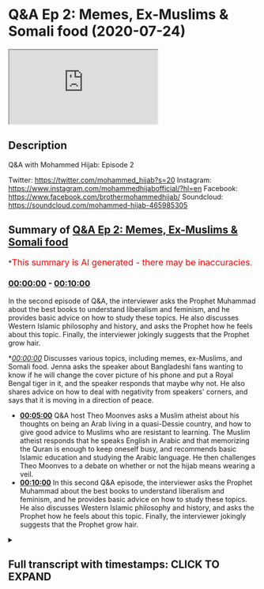 # Q&A Ep 2: Memes, Ex-Muslims & Somali food (2020-07-24)

<iframe loading='lazy' src='https://www.youtube.com/embed/UbB9UeI47uk'></iframe>

## Description

Q&A with Mohammed Hijab: Episode 2

Twitter: https://twitter.com/mohammed_hijab?s=20
Instagram: https://www.instagram.com/mohammedhijabofficial/?hl=en
Facebook: https://www.facebook.com/brothermohammedhijab/
Soundcloud: https://soundcloud.com/mohammed-hijab-465985305

## Summary of [Q&A Ep 2: Memes, Ex-Muslims & Somali food](https://www.youtube.com/watch?v=UbB9UeI47uk)


*<span style="color:red; font-size:125%">This summary is AI generated - there may be inaccuracies</span>.

### [00:00:00](https://www.youtube.com/watch?v=UbB9UeI47uk&t=0) - [00:10:00](https://www.youtube.com/watch?v=UbB9UeI47uk&t=600)

In the second episode of Q&A, the interviewer asks the Prophet Muhammad about the best books to understand liberalism and feminism, and he provides basic advice on how to study these topics. He also discusses Western Islamic philosophy and history, and asks the Prophet how he feels about this topic. Finally, the interviewer jokingly suggests that the Prophet grow hair.

**[00:00:00](https://www.youtube.com/watch?v=UbB9UeI47uk&t=0)* Discusses various topics, including memes, ex-Muslims, and Somali food. Jenna asks the speaker about Bangladeshi fans wanting to know if he will change the cover picture of his phone and put a Royal Bengal tiger in it, and the speaker responds that maybe why not. He also shares advice on how to deal with negativity from speakers' corners, and says that it is moving in a direction of peace.
* **[00:05:00](https://www.youtube.com/watch?v=UbB9UeI47uk&t=300)** Q&A host Theo Moonves asks a Muslim atheist about his thoughts on being an Arab living in a quasi-Dessie country, and how to give good advice to Muslims who are resistant to learning. The Muslim atheist responds that he speaks English in Arabic and that memorizing the Quran is enough to keep oneself busy, and recommends basic Islamic education and studying the Arabic language. He then challenges Theo Moonves to a debate on whether or not the hijab means wearing a veil.
* **[00:10:00](https://www.youtube.com/watch?v=UbB9UeI47uk&t=600)** In this second Q&A episode, the interviewer asks the Prophet Muhammad about the best books to understand liberalism and feminism, and he provides basic advice on how to study these topics. He also discusses Western Islamic philosophy and history, and asks the Prophet how he feels about this topic. Finally, the interviewer jokingly suggests that the Prophet grow hair.

<details><summary><h2>Full transcript with timestamps: CLICK TO EXPAND</h2></summary>

[0:00:00](https://youtu.be/UbB9UeI47uk?t=0) [Music]  
[0:00:05](https://youtu.be/UbB9UeI47uk?t=5) Salam alaikum warahmatullahi oh but I  
[0:00:07](https://youtu.be/UbB9UeI47uk?t=7) care - how you guys doing this is just  
[0:00:11](https://youtu.be/UbB9UeI47uk?t=11) something I've never done before  
[0:00:12](https://youtu.be/UbB9UeI47uk?t=12) actually it's AQ & a session where i'm  
[0:00:16](https://youtu.be/UbB9UeI47uk?t=16) looking at some of the questions that  
[0:00:18](https://youtu.be/UbB9UeI47uk?t=18) you have put in the community page of  
[0:00:21](https://youtu.be/UbB9UeI47uk?t=21) smile - Jenna hang on to your seats ask  
[0:00:27](https://youtu.be/UbB9UeI47uk?t=27) him his Bangladeshi fans want to know  
[0:00:31](https://youtu.be/UbB9UeI47uk?t=31) will he change the cover picture of his  
[0:00:34](https://youtu.be/UbB9UeI47uk?t=34) phone and put a Royal Bengal tiger in it  
[0:00:39](https://youtu.be/UbB9UeI47uk?t=39) [Laughter]  
[0:00:40](https://youtu.be/UbB9UeI47uk?t=40) maybe why not why not you know if I have  
[0:00:44](https://youtu.be/UbB9UeI47uk?t=44) to see if the Bengal tigers extinct to  
[0:00:47](https://youtu.be/UbB9UeI47uk?t=47) the last things I collided my big thing  
[0:00:50](https://youtu.be/UbB9UeI47uk?t=50) so I'll have to see him ask him how we  
[0:00:56](https://youtu.be/UbB9UeI47uk?t=56) young parents are all two can save our  
[0:00:58](https://youtu.be/UbB9UeI47uk?t=58) kids from converting into European  
[0:01:00](https://youtu.be/UbB9UeI47uk?t=60) Muslims or moderate Muslims I'm gay the  
[0:01:04](https://youtu.be/UbB9UeI47uk?t=64) person says I'm getting married very  
[0:01:06](https://youtu.be/UbB9UeI47uk?t=66) soon I want to have a lot of kids okay  
[0:01:10](https://youtu.be/UbB9UeI47uk?t=70) please don't give me laughs so here's  
[0:01:14](https://youtu.be/UbB9UeI47uk?t=74) this end om you give me a lot of stories  
[0:01:17](https://youtu.be/UbB9UeI47uk?t=77) and this is written more man this is a  
[0:01:26](https://youtu.be/UbB9UeI47uk?t=86) big serious thing one of the greatest  
[0:01:28](https://youtu.be/UbB9UeI47uk?t=88) things you can pass on to your children  
[0:01:29](https://youtu.be/UbB9UeI47uk?t=89) which I'm having very big difficulty in  
[0:01:32](https://youtu.be/UbB9UeI47uk?t=92) doing myself is language okay it's a  
[0:01:35](https://youtu.be/UbB9UeI47uk?t=95) serious thing that our parents succeeded  
[0:01:37](https://youtu.be/UbB9UeI47uk?t=97) with us especially if you're second  
[0:01:39](https://youtu.be/UbB9UeI47uk?t=99) generation in passing one the native  
[0:01:42](https://youtu.be/UbB9UeI47uk?t=102) tongue because we are much more  
[0:01:44](https://youtu.be/UbB9UeI47uk?t=104) comfortable speaking the English  
[0:01:46](https://youtu.be/UbB9UeI47uk?t=106) language this is gonna be an uphill  
[0:01:47](https://youtu.be/UbB9UeI47uk?t=107) struggle and sometimes you're gonna need  
[0:01:49](https://youtu.be/UbB9UeI47uk?t=109) the grandparents to get involved but try  
[0:01:52](https://youtu.be/UbB9UeI47uk?t=112) where we have to try I'm not giving you  
[0:01:54](https://youtu.be/UbB9UeI47uk?t=114) advice on this I'm I'm genuinely given  
[0:01:56](https://youtu.be/UbB9UeI47uk?t=116) myself advise there to pass on the  
[0:01:58](https://youtu.be/UbB9UeI47uk?t=118) language it's a serious serious thing if  
[0:02:01](https://youtu.be/UbB9UeI47uk?t=121) you speak or do at home you know this is  
[0:02:03](https://youtu.be/UbB9UeI47uk?t=123) a serious language it's a serious  
[0:02:05](https://youtu.be/UbB9UeI47uk?t=125) languor do is spoken by I don't know how  
[0:02:08](https://youtu.be/UbB9UeI47uk?t=128) many hundreds of million and also think  
[0:02:10](https://youtu.be/UbB9UeI47uk?t=130) about the amount of people that speak  
[0:02:12](https://youtu.be/UbB9UeI47uk?t=132) Hindi which is a closed language  
[0:02:13](https://youtu.be/UbB9UeI47uk?t=133) if you know you're gonna know a lot of  
[0:02:15](https://youtu.be/UbB9UeI47uk?t=135) Hindi as well if you speak bangle is a  
[0:02:17](https://youtu.be/UbB9UeI47uk?t=137) serious language you know if it's Somali  
[0:02:19](https://youtu.be/UbB9UeI47uk?t=139) is a serious language make sure that  
[0:02:21](https://youtu.be/UbB9UeI47uk?t=141) that is passed on  
[0:02:23](https://youtu.be/UbB9UeI47uk?t=143) you know don't don't honestly do not not  
[0:02:27](https://youtu.be/UbB9UeI47uk?t=147) give your children the gift of language  
[0:02:29](https://youtu.be/UbB9UeI47uk?t=149) this is just one advisor and this is  
[0:02:31](https://youtu.be/UbB9UeI47uk?t=151) advice to me as well what does he thinks  
[0:02:35](https://youtu.be/UbB9UeI47uk?t=155) of this means that you put in your video  
[0:02:36](https://youtu.be/UbB9UeI47uk?t=156) I like them they're very funny they're  
[0:02:38](https://youtu.be/UbB9UeI47uk?t=158) very funny that the ones really that  
[0:02:41](https://youtu.be/UbB9UeI47uk?t=161) actually without them the video would be  
[0:02:43](https://youtu.be/UbB9UeI47uk?t=163) really a pointless one  
[0:02:45](https://youtu.be/UbB9UeI47uk?t=165) a pointless one a frivolous one how can  
[0:02:54](https://youtu.be/UbB9UeI47uk?t=174) you answer questions directly and  
[0:02:55](https://youtu.be/UbB9UeI47uk?t=175) fluently and what's the best way to give  
[0:02:57](https://youtu.be/UbB9UeI47uk?t=177) dower to non-muslims the best way to  
[0:03:00](https://youtu.be/UbB9UeI47uk?t=180) give that was not to engage in debate  
[0:03:02](https://youtu.be/UbB9UeI47uk?t=182) now and that might sound like  
[0:03:04](https://youtu.be/UbB9UeI47uk?t=184) contradictory coming from me or  
[0:03:05](https://youtu.be/UbB9UeI47uk?t=185) something but yeah you see me give  
[0:03:08](https://youtu.be/UbB9UeI47uk?t=188) debate  
[0:03:08](https://youtu.be/UbB9UeI47uk?t=188) dude do debates and stuff that's not  
[0:03:10](https://youtu.be/UbB9UeI47uk?t=190) really hard to come to try and conveyed  
[0:03:12](https://youtu.be/UbB9UeI47uk?t=192) it the best way the best way to win a  
[0:03:14](https://youtu.be/UbB9UeI47uk?t=194) debate is to not the best way to  
[0:03:15](https://youtu.be/UbB9UeI47uk?t=195) convince someone is to not get into a  
[0:03:17](https://youtu.be/UbB9UeI47uk?t=197) debate with them and try and avoid the  
[0:03:18](https://youtu.be/UbB9UeI47uk?t=198) bailout all costs over that person's a  
[0:03:20](https://youtu.be/UbB9UeI47uk?t=200) loved one or someone that you meet in  
[0:03:22](https://youtu.be/UbB9UeI47uk?t=202) the streets you know genuinely the best  
[0:03:24](https://youtu.be/UbB9UeI47uk?t=204) way to win a debate is to avoid one in  
[0:03:26](https://youtu.be/UbB9UeI47uk?t=206) the first place and so really we're not  
[0:03:29](https://youtu.be/UbB9UeI47uk?t=209) trying to win debates here when you're  
[0:03:30](https://youtu.be/UbB9UeI47uk?t=210) speaking to a non-muslim you're just  
[0:03:32](https://youtu.be/UbB9UeI47uk?t=212) giving them informative statements about  
[0:03:33](https://youtu.be/UbB9UeI47uk?t=213) what Islam is and what and the biggest  
[0:03:36](https://youtu.be/UbB9UeI47uk?t=216) bestower is just straightforward it's  
[0:03:39](https://youtu.be/UbB9UeI47uk?t=219) non philosophical which say we believe  
[0:03:41](https://youtu.be/UbB9UeI47uk?t=221) in one God this and that the basic like  
[0:03:43](https://youtu.be/UbB9UeI47uk?t=223) tenants a lot of people will just accept  
[0:03:45](https://youtu.be/UbB9UeI47uk?t=225) it you don't have to go into depth we  
[0:03:46](https://youtu.be/UbB9UeI47uk?t=226) only do that to show that we can do that  
[0:03:48](https://youtu.be/UbB9UeI47uk?t=228) of all due respect we can we can do that  
[0:03:51](https://youtu.be/UbB9UeI47uk?t=231) we can get involved  
[0:03:52](https://youtu.be/UbB9UeI47uk?t=232) Islam is a very simple religion but it  
[0:03:54](https://youtu.be/UbB9UeI47uk?t=234) can get very complex and it has answers  
[0:03:56](https://youtu.be/UbB9UeI47uk?t=236) to very many complex questions and  
[0:03:57](https://youtu.be/UbB9UeI47uk?t=237) that's what our engagements with people  
[0:04:00](https://youtu.be/UbB9UeI47uk?t=240) on on that level it tries to show it's  
[0:04:03](https://youtu.be/UbB9UeI47uk?t=243) not to show that Islam is not simple  
[0:04:05](https://youtu.be/UbB9UeI47uk?t=245) because it is most importantly ask him  
[0:04:08](https://youtu.be/UbB9UeI47uk?t=248) how he deals with negative negativity  
[0:04:10](https://youtu.be/UbB9UeI47uk?t=250) from speaker's corner and at the same  
[0:04:12](https://youtu.be/UbB9UeI47uk?t=252) time have a peaceful heart I don't know  
[0:04:14](https://youtu.be/UbB9UeI47uk?t=254) if I do have a peaceful unfortunately I  
[0:04:18](https://youtu.be/UbB9UeI47uk?t=258) I think that it's definitely moving in  
[0:04:23](https://youtu.be/UbB9UeI47uk?t=263) for direction now I have had it in the  
[0:04:25](https://youtu.be/UbB9UeI47uk?t=265) beginning if you look at my videos in  
[0:04:27](https://youtu.be/UbB9UeI47uk?t=267) 2017 and see the evolution the more I'm  
[0:04:30](https://youtu.be/UbB9UeI47uk?t=270) challenged the more I become more rough  
[0:04:31](https://youtu.be/UbB9UeI47uk?t=271) and and to be honest I'm not the best  
[0:04:35](https://youtu.be/UbB9UeI47uk?t=275) person to seek for advice I need to get  
[0:04:38](https://youtu.be/UbB9UeI47uk?t=278) I've asked myself because sometimes the  
[0:04:40](https://youtu.be/UbB9UeI47uk?t=280) best thing is to move away from the  
[0:04:41](https://youtu.be/UbB9UeI47uk?t=281) whole thing you know and and what I  
[0:04:45](https://youtu.be/UbB9UeI47uk?t=285) realized more and more is that we need  
[0:04:47](https://youtu.be/UbB9UeI47uk?t=287) to think about going back to Allah  
[0:04:48](https://youtu.be/UbB9UeI47uk?t=288) making tawba I'm making repentance  
[0:04:50](https://youtu.be/UbB9UeI47uk?t=290) because how else will our hearts become  
[0:04:54](https://youtu.be/UbB9UeI47uk?t=294) soft the Quran says Allah me at needle  
[0:04:56](https://youtu.be/UbB9UeI47uk?t=296) Adina amino and Tasha bloom lyrically  
[0:04:59](https://youtu.be/UbB9UeI47uk?t=299) leahy you know is it not time now for  
[0:05:01](https://youtu.be/UbB9UeI47uk?t=301) the for those who believe for them to  
[0:05:04](https://youtu.be/UbB9UeI47uk?t=304) have or in their hearts am in listening  
[0:05:09](https://youtu.be/UbB9UeI47uk?t=309) to the reminder of Allah woman as a  
[0:05:13](https://youtu.be/UbB9UeI47uk?t=313) lemon al-haq you know and from what has  
[0:05:16](https://youtu.be/UbB9UeI47uk?t=316) revealed been sent down to them and not  
[0:05:21](https://youtu.be/UbB9UeI47uk?t=321) to be like those who came before them  
[0:05:23](https://youtu.be/UbB9UeI47uk?t=323) for cassettes Pulu boom ok Theo Moonves  
[0:05:26](https://youtu.be/UbB9UeI47uk?t=326) a hoon and they had their hearts became  
[0:05:29](https://youtu.be/UbB9UeI47uk?t=329) very hard and a lot of them are forsook  
[0:05:32](https://youtu.be/UbB9UeI47uk?t=332) for offensive horn that a lot of them  
[0:05:35](https://youtu.be/UbB9UeI47uk?t=335) evil do it so this idea of having a  
[0:05:38](https://youtu.be/UbB9UeI47uk?t=338) clean and beautiful heart which is what  
[0:05:40](https://youtu.be/UbB9UeI47uk?t=340) the Quran says your Malayan foul melon  
[0:05:43](https://youtu.be/UbB9UeI47uk?t=343) will a balloon in lemon at Aloha  
[0:05:45](https://youtu.be/UbB9UeI47uk?t=345) behold bin Salim the day where you need  
[0:05:48](https://youtu.be/UbB9UeI47uk?t=348) to come to Allah with a basically  
[0:05:52](https://youtu.be/UbB9UeI47uk?t=352) rectified her be a pile been selling so  
[0:05:54](https://youtu.be/UbB9UeI47uk?t=354) this the rectification of heart is  
[0:05:57](https://youtu.be/UbB9UeI47uk?t=357) something I haven't even embarked upon  
[0:05:59](https://youtu.be/UbB9UeI47uk?t=359) it properly in order to to comment on it  
[0:06:02](https://youtu.be/UbB9UeI47uk?t=362) effectively his thoughts on being an  
[0:06:05](https://youtu.be/UbB9UeI47uk?t=365) Arab living in quasi Dessie country I  
[0:06:08](https://youtu.be/UbB9UeI47uk?t=368) don't think it Israel is ethics you I  
[0:06:10](https://youtu.be/UbB9UeI47uk?t=370) think here you may be this guy'll ism or  
[0:06:13](https://youtu.be/UbB9UeI47uk?t=373) was it Bradford but believe me I know  
[0:06:18](https://youtu.be/UbB9UeI47uk?t=378) you know I mean I like it I like all  
[0:06:23](https://youtu.be/UbB9UeI47uk?t=383) cultures are like multiculturalism you  
[0:06:25](https://youtu.be/UbB9UeI47uk?t=385) know when I go to Egypt some that's one  
[0:06:28](https://youtu.be/UbB9UeI47uk?t=388) thing I do miss I miss the multicultural  
[0:06:31](https://youtu.be/UbB9UeI47uk?t=391) nature of just this place asked him by  
[0:06:34](https://youtu.be/UbB9UeI47uk?t=394) his personal life like as you  
[0:06:37](https://youtu.be/UbB9UeI47uk?t=397) where he learnt to use those big words  
[0:06:40](https://youtu.be/UbB9UeI47uk?t=400) that shocked the people other than  
[0:06:43](https://youtu.be/UbB9UeI47uk?t=403) mashallah  
[0:06:44](https://youtu.be/UbB9UeI47uk?t=404) other than that masha'Allah there's  
[0:06:48](https://youtu.be/UbB9UeI47uk?t=408) actually a book I think is written by  
[0:06:50](https://youtu.be/UbB9UeI47uk?t=410) something something called something Bly  
[0:06:52](https://youtu.be/UbB9UeI47uk?t=412) it's a book called smart words for the  
[0:06:57](https://youtu.be/UbB9UeI47uk?t=417) intellectuals or something like that  
[0:06:58](https://youtu.be/UbB9UeI47uk?t=418) a camera to make you sounds big words to  
[0:07:01](https://youtu.be/UbB9UeI47uk?t=421) make you sound smart or something it's  
[0:07:03](https://youtu.be/UbB9UeI47uk?t=423) an interesting book I've been looking  
[0:07:04](https://youtu.be/UbB9UeI47uk?t=424) for it just to get someone plucking out  
[0:07:06](https://youtu.be/UbB9UeI47uk?t=426) some words then because words are like  
[0:07:08](https://youtu.be/UbB9UeI47uk?t=428) you know ammunition you know if you have  
[0:07:10](https://youtu.be/UbB9UeI47uk?t=430) the right words they can make people  
[0:07:11](https://youtu.be/UbB9UeI47uk?t=431) laugh they can make people cry they can  
[0:07:13](https://youtu.be/UbB9UeI47uk?t=433) make people angry like a baby  
[0:07:16](https://youtu.be/UbB9UeI47uk?t=436) so words seriously words are a great  
[0:07:19](https://youtu.be/UbB9UeI47uk?t=439) obviously vehicle for communication so  
[0:07:21](https://youtu.be/UbB9UeI47uk?t=441) and the good old the source I mean why  
[0:07:23](https://youtu.be/UbB9UeI47uk?t=443) not you know just use the source and try  
[0:07:26](https://youtu.be/UbB9UeI47uk?t=446) and pick out some words but you you know  
[0:07:28](https://youtu.be/UbB9UeI47uk?t=448) reading books and then kind of  
[0:07:30](https://youtu.be/UbB9UeI47uk?t=450) underlining key words putting him in a  
[0:07:32](https://youtu.be/UbB9UeI47uk?t=452) notepad of some sorts and then defining  
[0:07:35](https://youtu.be/UbB9UeI47uk?t=455) them late in your time in your own time  
[0:07:37](https://youtu.be/UbB9UeI47uk?t=457) what language does he speak was his  
[0:07:40](https://youtu.be/UbB9UeI47uk?t=460) favorite one so I speak English in  
[0:07:42](https://youtu.be/UbB9UeI47uk?t=462) Arabic there's other things I'm trying  
[0:07:46](https://youtu.be/UbB9UeI47uk?t=466) to learn bomb like I'm gonna pretend to  
[0:07:48](https://youtu.be/UbB9UeI47uk?t=468) list them here what's the favorite one  
[0:07:51](https://youtu.be/UbB9UeI47uk?t=471) oh I'm more fluent in English anything  
[0:07:54](https://youtu.be/UbB9UeI47uk?t=474) else oh I'm a three-layer interracial  
[0:08:01](https://youtu.be/UbB9UeI47uk?t=481) marriage advice and tips especially for  
[0:08:03](https://youtu.be/UbB9UeI47uk?t=483) resistant families best way to seek  
[0:08:06](https://youtu.be/UbB9UeI47uk?t=486) education while being a full-time  
[0:08:08](https://youtu.be/UbB9UeI47uk?t=488) student Oh Islamic education well okay  
[0:08:12](https://youtu.be/UbB9UeI47uk?t=492) I'll give you one piece of advice on the  
[0:08:13](https://youtu.be/UbB9UeI47uk?t=493) second part of question is make use of  
[0:08:16](https://youtu.be/UbB9UeI47uk?t=496) your travel time that's a big one  
[0:08:18](https://youtu.be/UbB9UeI47uk?t=498) you can memorize the whole Quran on your  
[0:08:21](https://youtu.be/UbB9UeI47uk?t=501) way to universe and coming back yes it's  
[0:08:23](https://youtu.be/UbB9UeI47uk?t=503) very possible so that's one piece of  
[0:08:25](https://youtu.be/UbB9UeI47uk?t=505) advice that's very practical that you  
[0:08:26](https://youtu.be/UbB9UeI47uk?t=506) can go and do now how to give down to X  
[0:08:28](https://youtu.be/UbB9UeI47uk?t=508) Muslim atheist please just as you would  
[0:08:31](https://youtu.be/UbB9UeI47uk?t=511) give down to any other person you know  
[0:08:33](https://youtu.be/UbB9UeI47uk?t=513) it just give them the go wrap it's  
[0:08:36](https://youtu.be/UbB9UeI47uk?t=516) called to go wrap research what the go  
[0:08:38](https://youtu.be/UbB9UeI47uk?t=518) wrap is and you will see when he when  
[0:08:41](https://youtu.be/UbB9UeI47uk?t=521) will he finally stop talking about how  
[0:08:42](https://youtu.be/UbB9UeI47uk?t=522) tall he is I don't know what I don't  
[0:08:45](https://youtu.be/UbB9UeI47uk?t=525) know when I was really making videos  
[0:08:47](https://youtu.be/UbB9UeI47uk?t=527) about that one brother  
[0:08:48](https://youtu.be/UbB9UeI47uk?t=528) I smoke I smell a jealousy there's a  
[0:08:52](https://youtu.be/UbB9UeI47uk?t=532) jealous jealous tragic I wish you know  
[0:08:56](https://youtu.be/UbB9UeI47uk?t=536) compute engine but I want to do down  
[0:08:58](https://youtu.be/UbB9UeI47uk?t=538) what do you recommend me to study during  
[0:09:00](https://youtu.be/UbB9UeI47uk?t=540) my college my college study to start  
[0:09:03](https://youtu.be/UbB9UeI47uk?t=543) with no no memorize Quran and try  
[0:09:06](https://youtu.be/UbB9UeI47uk?t=546) understand what that means  
[0:09:08](https://youtu.be/UbB9UeI47uk?t=548) just a few pathetic you know just limit  
[0:09:12](https://youtu.be/UbB9UeI47uk?t=552) yourself to that and also like I said  
[0:09:14](https://youtu.be/UbB9UeI47uk?t=554) you before basics of kam [ __ ] and aji de  
[0:09:18](https://youtu.be/UbB9UeI47uk?t=558) those three things is enough to keep you  
[0:09:20](https://youtu.be/UbB9UeI47uk?t=560) occupied obviously Arabic language as  
[0:09:21](https://youtu.be/UbB9UeI47uk?t=561) well it's enough to keep you occupied  
[0:09:23](https://youtu.be/UbB9UeI47uk?t=563) with your work believe me  
[0:09:24](https://youtu.be/UbB9UeI47uk?t=564) how does he feel after defeating David  
[0:09:27](https://youtu.be/UbB9UeI47uk?t=567) wood very good very good  
[0:09:28](https://youtu.be/UbB9UeI47uk?t=568) have you ever had Somali food yes he's  
[0:09:31](https://youtu.be/UbB9UeI47uk?t=571) very good as berries when Holub and you  
[0:09:34](https://youtu.be/UbB9UeI47uk?t=574) know moors and you know you know what i  
[0:09:36](https://youtu.be/UbB9UeI47uk?t=576) mean all of those things that I enjoyed  
[0:09:38](https://youtu.be/UbB9UeI47uk?t=578) a bit of that and I know you know mhm  
[0:09:41](https://youtu.be/UbB9UeI47uk?t=581) that's right tell him that he's finished  
[0:09:44](https://youtu.be/UbB9UeI47uk?t=584) then challenge him to anyway if I saw  
[0:09:48](https://youtu.be/UbB9UeI47uk?t=588) your question is a [ __ ] show the hijab  
[0:09:51](https://youtu.be/UbB9UeI47uk?t=591) means that ask him to which is his  
[0:09:52](https://youtu.be/UbB9UeI47uk?t=592) favorite I've done I have to think about  
[0:09:55](https://youtu.be/UbB9UeI47uk?t=595) how to have a better mindset that's a  
[0:09:59](https://youtu.be/UbB9UeI47uk?t=599) good question  
[0:10:00](https://youtu.be/UbB9UeI47uk?t=600) you know part of the religion of Islam  
[0:10:02](https://youtu.be/UbB9UeI47uk?t=602) is to be very optimistic there's  
[0:10:04](https://youtu.be/UbB9UeI47uk?t=604) actually many a hadith like that and I  
[0:10:06](https://youtu.be/UbB9UeI47uk?t=606) can enumerate them for you in another  
[0:10:07](https://youtu.be/UbB9UeI47uk?t=607) time but that's just optimism and  
[0:10:10](https://youtu.be/UbB9UeI47uk?t=610) connected to a lot of paratime and one  
[0:10:13](https://youtu.be/UbB9UeI47uk?t=613) Hadees that the Prophet my source  
[0:10:16](https://youtu.be/UbB9UeI47uk?t=616) alarmingly high school teachers I am the  
[0:10:18](https://youtu.be/UbB9UeI47uk?t=618) opinion of my slave so if he thinks good  
[0:10:21](https://youtu.be/UbB9UeI47uk?t=621) of me then he'll get good in other words  
[0:10:22](https://youtu.be/UbB9UeI47uk?t=622) if you have an optimistic attitude  
[0:10:24](https://youtu.be/UbB9UeI47uk?t=624) especially in relation to allah subhanaw  
[0:10:26](https://youtu.be/UbB9UeI47uk?t=626) taala allah will reward you and give you  
[0:10:28](https://youtu.be/UbB9UeI47uk?t=628) good for that attitude and a personal  
[0:10:31](https://youtu.be/UbB9UeI47uk?t=631) Quran will ensure Khartoum lies either  
[0:10:32](https://youtu.be/UbB9UeI47uk?t=632) neck um if you were thankful Allah won't  
[0:10:34](https://youtu.be/UbB9UeI47uk?t=634) give you more so this is these are two  
[0:10:36](https://youtu.be/UbB9UeI47uk?t=636) things I just wanted to see his reaction  
[0:10:39](https://youtu.be/UbB9UeI47uk?t=639) to old  
[0:10:40](https://youtu.be/UbB9UeI47uk?t=640) what you are dirty except for clips of  
[0:10:42](https://youtu.be/UbB9UeI47uk?t=642) you okay that's I hope you ask him for  
[0:10:44](https://youtu.be/UbB9UeI47uk?t=644) that ask him how he controlled himself  
[0:10:47](https://youtu.be/UbB9UeI47uk?t=647) when he read one point someone during  
[0:10:50](https://youtu.be/UbB9UeI47uk?t=650) the debate you know I just think of the  
[0:10:52](https://youtu.be/UbB9UeI47uk?t=652) consequences and I'm not the best I  
[0:10:55](https://youtu.be/UbB9UeI47uk?t=655) country like sometimes I can control my  
[0:10:57](https://youtu.be/UbB9UeI47uk?t=657) anger to a good level and sometimes that  
[0:10:59](https://youtu.be/UbB9UeI47uk?t=659) card and I think you guys know when  
[0:11:01](https://youtu.be/UbB9UeI47uk?t=661) one asked him to speak or do with you no  
[0:11:05](https://youtu.be/UbB9UeI47uk?t=665) no no I'm not gonna embarrass myself in  
[0:11:08](https://youtu.be/UbB9UeI47uk?t=668) that manner please ask him to do Q&A is  
[0:11:10](https://youtu.be/UbB9UeI47uk?t=670) often on his channel next okay well hey  
[0:11:13](https://youtu.be/UbB9UeI47uk?t=673) I'm doing that now what are the best  
[0:11:19](https://youtu.be/UbB9UeI47uk?t=679) books resources to understand origins of  
[0:11:21](https://youtu.be/UbB9UeI47uk?t=681) liberalism feminism comprehensively so  
[0:11:24](https://youtu.be/UbB9UeI47uk?t=684) liberalism you're gonna have to stop in  
[0:11:26](https://youtu.be/UbB9UeI47uk?t=686) basic start with secondary sources and  
[0:11:28](https://youtu.be/UbB9UeI47uk?t=688) then he goes their primary ones that's  
[0:11:30](https://youtu.be/UbB9UeI47uk?t=690) my basic basic advice but I think this  
[0:11:33](https://youtu.be/UbB9UeI47uk?t=693) is gonna require another video okay  
[0:11:35](https://youtu.be/UbB9UeI47uk?t=695) genuinely Western in Islamic philosophy  
[0:11:38](https://youtu.be/UbB9UeI47uk?t=698) and history as well so I've kind of  
[0:11:40](https://youtu.be/UbB9UeI47uk?t=700) covered that in the beginning but we do  
[0:11:41](https://youtu.be/UbB9UeI47uk?t=701) need to go into that in detail on that  
[0:11:43](https://youtu.be/UbB9UeI47uk?t=703) ask him how he feels  
[0:11:45](https://youtu.be/UbB9UeI47uk?t=705) let's turn into a meme I wasn't  
[0:11:48](https://youtu.be/UbB9UeI47uk?t=708) intentional that's usually how these  
[0:11:49](https://youtu.be/UbB9UeI47uk?t=709) things go when I would like while we're  
[0:11:52](https://youtu.be/UbB9UeI47uk?t=712) getting a haircut  
[0:11:53](https://youtu.be/UbB9UeI47uk?t=713) I'm thinking of actually growing hair a  
[0:11:55](https://youtu.be/UbB9UeI47uk?t=715) little bit you know I know this  
[0:11:57](https://youtu.be/UbB9UeI47uk?t=717) controversial opinion but you know so I  
[0:12:00](https://youtu.be/UbB9UeI47uk?t=720) do I want you know and this in his life  
[0:12:02](https://youtu.be/UbB9UeI47uk?t=722) and just like him you know hello Sally  
[0:12:06](https://youtu.be/UbB9UeI47uk?t=726) Mally Kamara not Allah he what I get  
[0:12:15](https://youtu.be/UbB9UeI47uk?t=735) you  
</details>